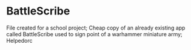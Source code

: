 # BattleScribe
File created for a school project;
Cheap copy of an already existing app called BattleScribe used to sign point of a warhammer miniature army;
Helpedorc
